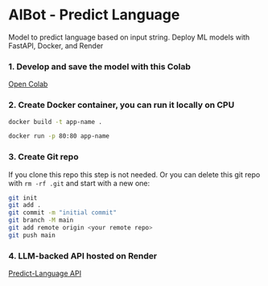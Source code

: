 # AIBot - Predict Language
Model to predict language based on input string.
Deploy ML models with FastAPI, Docker, and Render

### 1. Develop and save the model with this Colab

[Open Colab](https://colab.research.google.com/drive/1uaALcaatvxOu42IhQA4r0bahfdpw-Z7v?usp=sharing)

### 2. Create Docker container, you can run it locally on CPU

```bash
docker build -t app-name .

docker run -p 80:80 app-name
```

### 3. Create Git repo

If you clone this repo this step is not needed. Or you can delete this git repo with `rm -rf .git` and start with a new one:

```bash
git init
git add .
git commit -m "initial commit"
git branch -M main
git add remote origin <your remote repo>
git push main
```

### 4. LLM-backed API hosted on Render 
[Predict-Language API](https://predict-language.onrender.com/docs)

